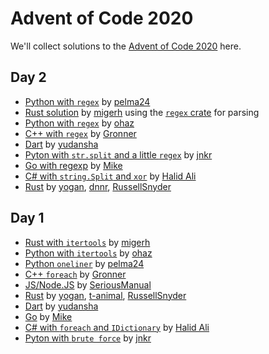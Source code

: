 # Advent of Code 2020

We'll collect solutions to the [Advent of Code 2020](https://adventofcode.com/2020) here.

## Day 2

* [Python with `regex`](https://github.com/pelma24/AdventOfCode/blob/master/2020/day2.py) by [pelma24](https://github.com/pelma24)
* [Rust solution](https://github.com/migerh/aoc-2020-rs/blob/main/src/day2/mod.rs) by [migerh](https://github.com/migerh) using the [`regex` crate](https://crates.io/crates/regex) for parsing
* [Python with `regex`](https://github.com/ohaz/adventofcode2020/blob/main/day2/day2.py) by [ohaz](https://github.com/ohaz)
* [C++ with `regex`](https://github.com/Gronner/aoc-2020/blob/main/src/day2.cpp) by [Gronner](https://github.com/Gronner)
* [Dart](https://github.com/yudansha/Advent-of-Code-2020/blob/main/lib/day2.dart) by [yudansha](https://github.com/yudansha)
* [Pyton with `str.split` and a little `regex`](https://github.com/JonathanKuebler/advent-of-code/blob/master/2_dez/solver.py) by [jnkr](https://github.com/JonathanKuebler)
* [Go with regexp](https://github.com/pituser/aoc-2020-go/blob/main/day02/day02.go) by [Mike](https://github.com/pituser)
* [C# with `string.Split` and `xor`](https://github.com/halid-ali/adventCodeChallenge/tree/main/day-02) by [Halid Ali](https://github.com/halid-ali)
* [Rust](https://github.com/yogan/advent-of-code-2020-rust/blob/main/src/day02.rs)
  by [yogan](https://github.com/yogan), [dnnr](https://github.com/dnnr), [RussellSnyder](https://github.com/RussellSnyder)

## Day 1

* [Rust with `itertools`](https://github.com/migerh/aoc-2020-rs/blob/main/src/day1/mod.rs) by [migerh](https://github.com/migerh)
* [Python with `itertools`](https://github.com/ohaz/adventofcode2020/blob/main/day1/day1.py) by [ohaz](https://github.com/ohaz)
* [Python `oneliner`](https://github.com/pelma24/AdventOfCode/blob/master/2020/day1.py) by [pelma24](https://github.com/pelma24)
* [C++ `foreach`](https://github.com/Gronner/aoc-2020/blob/main/src/day1.cpp) by [Gronner](https://github.com/Gronner)
* [JS/Node.JS](https://github.com/seriousManual/aoc_1) by [SeriousManual](https://github.com/seriousmanual)
* [Rust](https://github.com/yogan/advent-of-code-2020-rust/blob/main/src/day01.rs)
  by [yogan](https://github.com/yogan), [t-animal](https://github.com/t-animal), [RussellSnyder](https://github.com/RussellSnyder)
* [Dart](https://github.com/yudansha/Advent-of-Code-2020/blob/main/lib/day1.dart) by [yudansha](https://github.com/yudansha)
* [Go](https://github.com/pituser/aoc-2020-go/blob/main/day01/day01.go) by [Mike](https://github.com/pituser)
* [C# with `foreach` and `IDictionary`](https://github.com/halid-ali/adventCodeChallenge/tree/main/day-01) by [Halid Ali](https://github.com/halid-ali)
* [Pyton with `brute force`](https://github.com/JonathanKuebler/advent-of-code/blob/master/1_dez/result.py) by [jnkr](https://github.com/JonathanKuebler)
